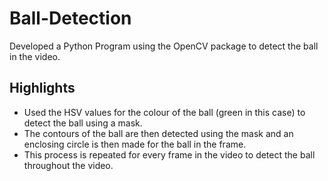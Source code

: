 # Ball-Detection

Developed a Python Program using the OpenCV package to detect the ball in the video.

## Highlights
* Used the HSV values for the colour of the ball (green in this case) to detect the ball using a mask.
* The contours of the ball are then detected using the mask and an enclosing circle is then made for the ball in the frame.
* This process is repeated for every frame in the video to detect the ball throughout the video.

